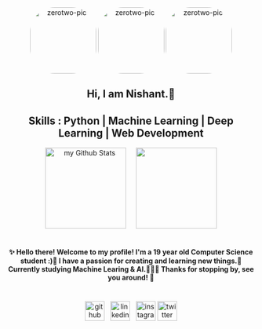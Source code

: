 
<div align="center">

<img align="center" alt="zerotwo-pic" height="135" style="border-radius:50px;" src="https://media.giphy.com/media/coxQHKASG60HrHtvkt/giphy.gif">
<img align="center" alt="zerotwo-pic" height="135" style="border-radius:50px;" src="https://media.giphy.com/media/QdYVeDStxnrvfpmvef/giphy.gif">
<img align="center" alt="zerotwo-pic" height="135" style="border-radius:50px;" src="https://media.giphy.com/media/PvwNfTzHUX9y7ICxiF/giphy.gif">





## Hi, I am Nishant.🙂

## Skills : Python | Machine Learning | Deep Learning | Web Development 
    
<div>

<img align="center" height="165em" src="https://github-readme-stats.vercel.app/api?username=Nishant2116&include_all_commits=true&count_private=true&show_icons=true&title_color=2B5BBD&icon_color=1124BB&text_color=A1A1A1&bg_color=0,000000,130F40" alt="my Github Stats"/> &nbsp; &nbsp;
<img align="center" height="165em" src="https://github-readme-stats.vercel.app/api/top-langs/?username=Nishant2116&layout=compact&langs_count=7&theme=tokyonight&title_color=2B5BBD&icon_color=1124BB&text_color=A1A1A1&bg_color=0,000000,130F40"/>
   
</div>
  
#

  #### ✨ Hello there! Welcome to my profile! I'm a 19 year old Computer Science student :)👾 I have a passion for creating and learning new things.🌠 Currently studying Machine Learing & AI.🧑🏻‍💻 Thanks for stopping by, see you around! 🥀
  
  
  #
 

[<img src='https://github.com/Nishant2116/Nishant2116/blob/c5ffe6604261938017356acac2a78ca372087bef/.github/workflows/1298743_github_git_logo_social_icon.png' alt='github' height='40'>](https://github.com/Nishant2116) &nbsp; [<img src='https://github.com/Nishant2116/Nishant2116/blob/e20eea6b0bb7b1165e8536f6bc6387b7cf7d7e5d/.github/workflows/5296501_linkedin_network_linkedin%20logo_icon.png' alt='linkedin' height='40'>](https://www.linkedin.com/in/nishant-deshmukh-1a3836185/) &nbsp;
[<img src='https://github.com/Nishant2116/Nishant2116/blob/23fd4f57e1c99cee4fd5911d7c143bee40a9111a/.github/workflows/5296765_camera_instagram_instagram%20logo_icon.png' alt='instagram' height='40'>](https://www.instagram.com/_nd_216/)
[<img src='https://cdn.jsdelivr.net/npm/simple-icons@3.0.1/icons/twitter.svg' alt='twitter' height='40'>](https://twitter.com/Nishant_216)


